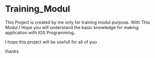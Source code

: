 Training_Modul
==============

This Project is created by me only for training modul purpose.
With This Modul I Hope you will understand the basic knowledge for making application 
with IOS Programming.. 

I hope this project will be usefull for all of you

thanks

